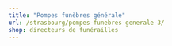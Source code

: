 ```yaml
---
title: "Pompes funèbres générale"
url: /strasbourg/pompes-funebres-generale-3/
shop: directeurs de funérailles
---
```

